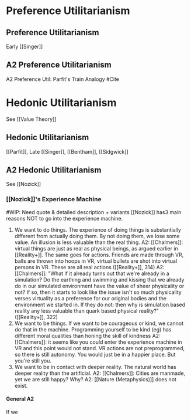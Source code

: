 # Preference Utilitarianism

## Preference Utilitarianism
Early [[Singer]]

## A2 Preference Utilitarianism
A2 Preference Util: Parfit's Train Analogy
#Cite 

# Hedonic Utilitarianism
See [[Value Theory]]

## Hedonic Utilitarianism
[[Parfit]], Late [[Singer]], [[Bentham]], [[Sidgwick]]

## A2 Hedonic Utilitarianism
See [[Nozick]]

### [[Nozick]]'s Experience Machine
#WIP: Need quote & detailed description + variants
[[Nozick]] has3 main reasons NOT to go into the experience machine. 
1. We want to do things. The experience of doing things is substantially different from actually doing them. By not doing them, we lose some value. An illusion is less valuable than the real thing.
	A2: [[Chalmers]]: virtual things are just as real as physical beings, as argued earlier in [[Reality+]]. The same goes for actions. Friends are made through VR, balls are thrown into hoops in VR, virtual bullets are shot into virtual persons in VR. These are all real actions ([[Reality+]], 314)
	A2: [[Chalmers]]: "What if it already turns out that we're already in a simulation? Do the earthing and swimming and kissing that we already do in our simulated environment have the value of sheer physicality or not? If so, then it starts to look like the issue isn't so much physicality verses virtuality as a preference for our original bodies and the environment we started in. If they do not: then why is simulation based reality any less valuable than quark based physical reality?" ([[Reality+]], 322)
2. We want to be things. If we want to be courageous or kind, we cannot do that in the machine. Programming yourself to be kind (eg) has different moral qualities than honing the skill of kindness
	A2: [[Chalmers]]: it seems like you could enter the experience machine in VR and this point would not stand. VR actions are not preprogrammed, so there is still autonomy. You would just be in a happier place. But you're still you. 
3. We want to be in contact with deeper reality. The natural world has deeper reality than the artificial.
	A2: [[Chalmers]]: Cities are manmade, yet we are still happy? Why?
	A2: [[Nature (Metaphysics)]] does not exist. 
#### General A2
If we
